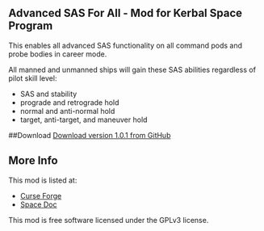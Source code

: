 ## Advanced SAS For All - Mod for Kerbal Space Program
This enables all advanced SAS functionality on all command pods and probe bodies in career mode.

All manned and unmanned ships will gain these SAS abilities regardless of pilot skill level:
* SAS and stability
* prograde and retrograde hold
* normal and anti-normal hold
* target, anti-target, and maneuver hold

##Download
[Download version 1.0.1 from GitHub](https://github.com/rodmcnew/KSP-Mod-AdvancedSASForAll/archive/1.0.1.zip)


## More Info
This mod is listed at:
* [Curse Forge](http://kerbal.curseforge.com/projects/advanced-sas-for-all)
* [Space Doc](http://spacedock.info/mod/725/Advanced%20SAS%20For%20All)

This mod is free software licensed under the GPLv3 license.
